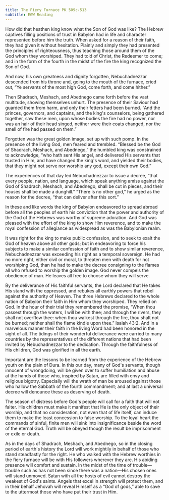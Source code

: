 ```yaml
---
title: The Fiery Furnace PK 509c-513
subtitle: EGW Reading
---
```


How did that heathen king know what the Son of God was like? The Hebrew captives filling positions of trust in Babylon had in life and character represented before him the truth. When asked for a reason of their faith, they had given it without hesitation. Plainly and simply they had presented the principles of righteousness, thus teaching those around them of the God whom they worshiped. They had told of Christ, the Redeemer to come; and in the form of the fourth in the midst of the fire the king recognized the Son of God.

And now, his own greatness and dignity forgotten, Nebuchadnezzar descended from his throne and, going to the mouth of the furnace, cried out, “Ye servants of the most high God, come forth, and come hither.”

Then Shadrach, Meshach, and Abednego came forth before the vast multitude, showing themselves unhurt. The presence of their Saviour had guarded them from harm, and only their fetters had been burned. “And the princes, governors, and captains, and the king's counselors, being gathered together, saw these men, upon whose bodies the fire had no power, nor was an hair of their head singed, neither were their coats changed, nor the smell of fire had passed on them.”

Forgotten was the great golden image, set up with such pomp. In the presence of the living God, men feared and trembled. “Blessed be the God of Shadrach, Meshach, and Abednego,” the humbled king was constrained to acknowledge, “who hath sent His angel, and delivered His servants that trusted in Him, and have changed the king's word, and yielded their bodies, that they might not serve nor worship any god, except their own God.”

The experiences of that day led Nebuchadnezzar to issue a decree, “that every people, nation, and language, which speak anything amiss against the God of Shadrach, Meshach, and Abednego, shall be cut in pieces, and their houses shall be made a dunghill.” “There is no other god,” he urged as the reason for the decree, “that can deliver after this sort.”

In these and like words the king of Babylon endeavored to spread abroad before all the peoples of earth his conviction that the power and authority of the God of the Hebrews was worthy of supreme adoration. And God was pleased with the effort of the king to show Him reverence, and to make the royal confession of allegiance as widespread as was the Babylonian realm.

It was right for the king to make public confession, and to seek to exalt the God of heaven above all other gods; but in endeavoring to force his subjects to make a similar confession of faith and to show similar reverence, Nebuchadnezzar was exceeding his right as a temporal sovereign. He had no more right, either civil or moral, to threaten men with death for not worshiping God, than he had to make the decree consigning to the flames all who refused to worship the golden image. God never compels the obedience of man. He leaves all free to choose whom they will serve.

By the deliverance of His faithful servants, the Lord declared that He takes His stand with the oppressed, and rebukes all earthly powers that rebel against the authority of Heaven. The three Hebrews declared to the whole nation of Babylon their faith in Him whom they worshiped. They relied on God. In the hour of their trial they remembered the promise, “When thou passest through the waters, I will be with thee; and through the rivers, they shall not overflow thee: when thou walkest through the fire, thou shalt not be burned; neither shall the flame kindle upon thee.” Isaiah 43:2. And in a marvelous manner their faith in the living Word had been honored in the sight of all. The tidings of their wonderful deliverance were carried to many countries by the representatives of the different nations that had been invited by Nebuchadnezzar to the dedication. Through the faithfulness of His children, God was glorified in all the earth.

Important are the lessons to be learned from the experience of the Hebrew youth on the plain of Dura. In this our day, many of God's servants, though innocent of wrongdoing, will be given over to suffer humiliation and abuse at the hands of those who, inspired by Satan, are filled with envy and religious bigotry. Especially will the wrath of man be aroused against those who hallow the Sabbath of the fourth commandment; and at last a universal decree will denounce these as deserving of death.

The season of distress before God's people will call for a faith that will not falter. His children must make it manifest that He is the only object of their worship, and that no consideration, not even that of life itself, can induce them to make the least concession to false worship. To the loyal heart the commands of sinful, finite men will sink into insignificance beside the word of the eternal God. Truth will be obeyed though the result be imprisonment or exile or death.

As in the days of Shadrach, Meshach, and Abednego, so in the closing period of earth's history the Lord will work mightily in behalf of those who stand steadfastly for the right. He who walked with the Hebrew worthies in the fiery furnace will be with His followers wherever they are. His abiding presence will comfort and sustain. In the midst of the time of trouble—trouble such as has not been since there was a nation—His chosen ones will stand unmoved. Satan with all the hosts of evil cannot destroy the weakest of God's saints. Angels that excel in strength will protect them, and in their behalf Jehovah will reveal Himself as a “God of gods,” able to save to the uttermost those who have put their trust in Him.